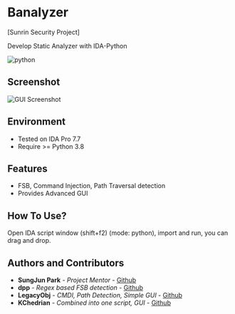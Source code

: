 # Banalyzer

[Sunrin Security Project]

Develop Static Analyzer with IDA-Python

![python](https://img.shields.io/badge/Python-3776AB.svg?&style=for-the-badge&logo=Python&logoColor=white)

## Screenshot

![GUI Screenshot](https://media.discordapp.net/attachments/922354295729438762/1176420864523255891/image.png?ex=656ece4e&is=655c594e&hm=eae74be3fa8d89c0858f7f4412ae621bdfdb092dddf6872e5bf688827294b195&=&width=1200&height=565)

## Environment

- Tested on IDA Pro 7.7
- Require >= Python 3.8

## Features

- FSB, Command Injection, Path Traversal detection
- Provides Advanced GUI

## How To Use?

Open IDA script window (shift+f2) (mode: python), import and run, you can drag and drop.

## Authors and Contributors

  - **SungJun Park** - *Project Mentor* -
    [Github](https://github.com/realsung)
  - **dpp** - *Regex based FSB detection* -
    [Github](https://github.com/dpp0900)
  - **LegacyObj** - *CMDI, Path Detection, Simple GUI* -
    [Github](https://github.com/minj-ae)
  - **KChedrian** - *Combined into one script, GUI* -
    [Github](https://github.com/Chedrian07)



